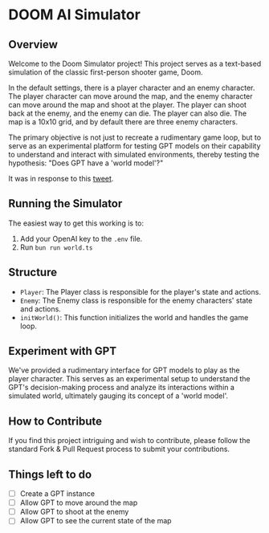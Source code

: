 # DOOM AI Simulator

## Overview

Welcome to the Doom Simulator project! This project serves as a text-based simulation of the classic first-person shooter game, Doom.

In the default settings, there is a player character and an enemy character. The player character can move around the map, and the enemy character can move around the map and shoot at the player. The player can shoot back at the enemy, and the enemy can die. The player can also die. The map is a 10x10 grid, and by default there are three enemy characters.

The primary objective is not just to recreate a rudimentary game loop, but to serve as an experimental platform for testing GPT models on their capability to understand and interact with simulated environments, thereby testing the hypothesis: "Does GPT have a 'world model'?"

It was in response to this [tweet](https://twitter.com/DrJimFan/status/1709947595525951787).

## Running the Simulator

The easiest way to get this working is to:

1. Add your OpenAI key to the `.env` file.
2. Run `bun run world.ts`

## Structure

- `Player`: The Player class is responsible for the player's state and actions.
- `Enemy`: The Enemy class is responsible for the enemy characters' state and actions.
- `initWorld()`: This function initializes the world and handles the game loop.

## Experiment with GPT

We've provided a rudimentary interface for GPT models to play as the player character. This serves as an experimental setup to understand the GPT's decision-making process and analyze its interactions within a simulated world, ultimately gauging its concept of a 'world model'.

## How to Contribute

If you find this project intriguing and wish to contribute, please follow the standard Fork & Pull Request process to submit your contributions.

## Things left to do

- [ ] Create a GPT instance
- [ ] Allow GPT to move around the map
- [ ] Allow GPT to shoot at the enemy
- [ ] Allow GPT to see the current state of the map
